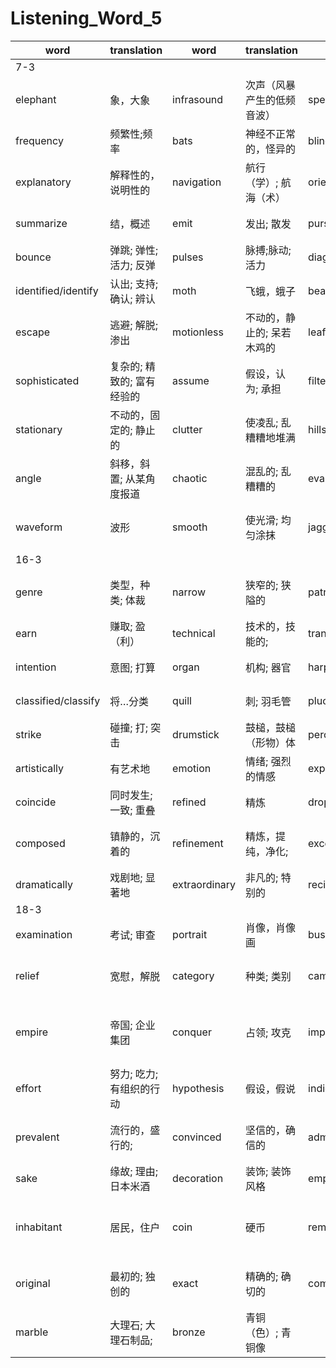 # Listening_Word_5

| word                | translation                | word          | translation                | word           | translation                     | word          | translation              |
| ------------------- | -------------------------- | ------------- | -------------------------- | -------------- | ------------------------------- | ------------- | ------------------------ |
| 7-3                 |
| elephant            | 象，大象                   | infrasound    | 次声（风暴产生的低频音波） | spectrum       | 光谱; 波谱;                     | ultrasound    | 超声; 超声波             |
| frequency           | 频繁性;频率                | bats          | 神经不正常的，怪异的       | blind          | 失明的; 双眼模糊的              | echolocation  | 回声定位能力             |
| explanatory         | 解释性的，说明性的         | navigation    | 航行（学）; 航海（术）     | orientation    | 方向，定位，取向                | prey          | 捕食; 欺凌               |
| summarize           | 结，概述                   | emit          | 发出; 散发                 | purse          | 钱包，钱袋; 财力                | echoes        | 重复，随声附和           |
| bounce              | 弹跳; 弹性; 活力; 反弹     | pulses        | 脉搏;脉动; 活力            | diagram        | 用图表表示                      | burst         | 爆裂，爆炸;              |
| identified/identify | 认出; 支持; 确认; 辨认     | moth          | 飞蛾，蛾子                 | beating        | 打，敲打;                       |
| escape              | 逃避; 解脱; 渗出           | motionless    | 不动的，静止的; 呆若木鸡的 | leaf           | 叶子; 页; 叶状的结构            | underestimate | 低估; 估计不足; 过低评价 |
| sophisticated       | 复杂的; 精致的; 富有经验的 | assume        | 假设，认为; 承担           | filtering      | 过滤，滤除，滤清                | radar         | 雷达; 雷达装置           |
| stationary          | 不动的，固定的; 静止的     | clutter       | 使凌乱; 乱糟糟地堆满       | hills          | 小山，山冈                      | spear         | 用矛刺; 用鱼叉捉         |
| angle               | 斜移，斜置; 从某角度报道   | chaotic       | 混乱的; 乱糟糟的           | evaluation     | 评估，评价                      | faint         | 微弱的，暗淡的           |
| waveform            | 波形                       | smooth        | 使光滑; 均匀涂抹           | jagged         | 参差不齐的; 锯齿状的            | rough         | 粗糙的，不平的; 粗略的   | experiment | 实验; 试用 |
| 16-3                |
| genre               | 类型，种类; 体裁           | narrow        | 狭窄的; 狭隘的             | patronage      | 资助，赞助; 光顾，惠顾          | composer      | 作曲家                   |
| earn                | 赚取; 盈（利）             | technical     | 技术的，技能的;            | transverse     | 横向的; 横断的;                 | flute         | 长笛，长笛吹奏者         |
| intention           | 意图; 打算                 | organ         | 机构; 器官                 | harpsichord    | 有键竖琴，羽管键琴              | combination   | 结合体，联合             |
| classified/classify | 将…分类                    | quill         | 刺; 羽毛管                 | pluck          | 勇气，精神; 内脏                | hammer        | 铁锤，榔头; 链球         |
| strike              | 碰撞; 打; 突击             | drumstick     | 鼓槌，鼓槌（形物）体       | percussive     | 敲击的                          | pianoforte    | 钢琴（旧称）             |
| artistically        | 有艺术地                   | emotion       | 情绪; 强烈的情感           | expressiveness | 表现，表示                      | dominated     | 控制                     |
| coincide            | 同时发生; 一致; 重叠       | refined       | 精炼                       | dropped        | 落下                            | previously    | 事先; 以前; 仓促         |
| composed            | 镇静的，沉着的             | refinement    | 精炼，提纯，净化;          | exceptioned    | 杰出的，非凡的; 例外的          | opportunity   | 机会; 时机               |
| dramatically        | 戏剧地; 显著地             | extraordinary | 非凡的; 特别的             | recital        | 独唱会; 独奏会                  | virtuoso      | 艺术大师，演奏能手       |
| 18-3                |
| examination         | 考试; 审查                 | portrait      | 肖像，肖像画               | bust           | 打碎，破坏                      | commerce      | 商业; 贸易               |
| relief              | 宽慰，解脱                 | category      | 种类; 类别                 | campaign       | 运动; 战役                      | army          | 陆军（部队）; 大批，大群 |
| empire              | 帝国; 企业集团             | conquer       | 占领; 攻克                 | impressed      | 印象深刻的，使感动，使印象深刻  | dominant      | 占支配地位的; 显著的     |
| effort              | 努力; 吃力; 有组织的行动   | hypothesis    | 假设，假说                 | indicate       | 表明，暗示; 指示                | idealization  | 理想化; 观念化           |
| prevalent           | 流行的，盛行的;            | convinced     | 坚信的，确信的             | admire         | 钦佩，赞赏; 羡慕; 欣赏          | reproduction  | 繁殖，生殖; 再生产       |
| sake                | 缘故; 理由; 日本米酒       | decoration    | 装饰; 装饰风格             | emperor        | 皇帝; 君主                      | imperial      | 帝国的; 皇帝的           |
| inhabitant          | 居民，住户                 | coin          | 硬币                       | reminder       | 令人回忆起…的东西; 提醒…的东西; | charge        | 收费; 指控; 负责         |
| original            | 最初的; 独创的             | exact         | 精确的; 确切的             | combination    | 结合（体）; 联合（体）          | plaster       | 涂以灰泥; 在…上敷贴膏药  |
| marble              | 大理石; 大理石制品;        | bronze        | 青铜（色）; 青铜像         |
